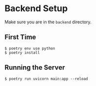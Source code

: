 # Backend Setup

Make sure you are in the `backend` directory.

## First Time

```
$ poetry env use python
$ poetry install
```

## Running the Server

```
$ poetry run uvicorn main:app --reload
```
